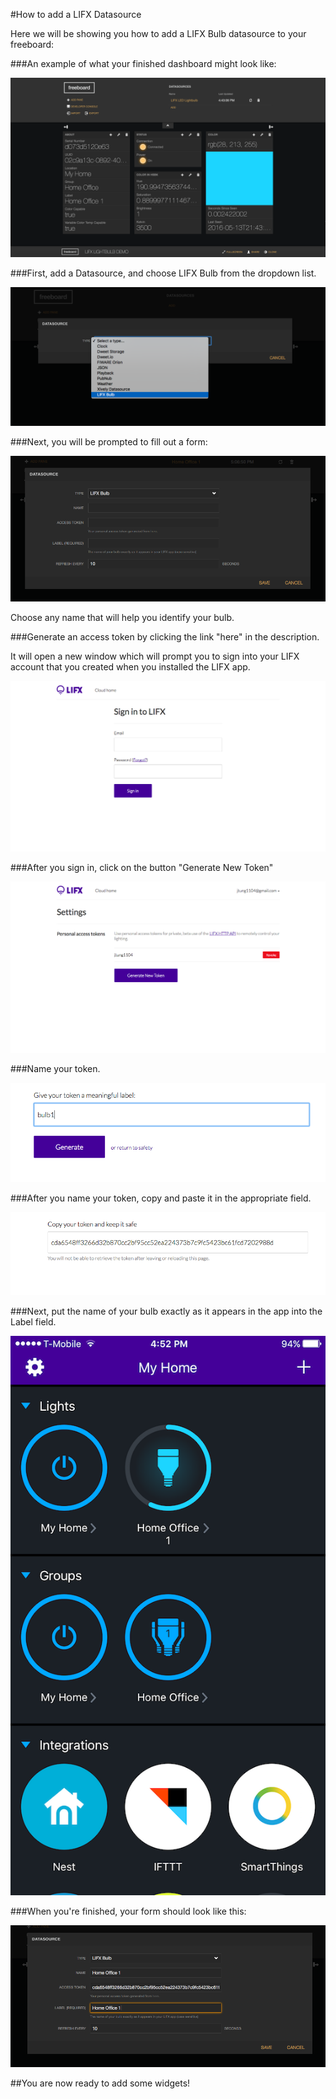 #How to add a LIFX Datasource

Here we will be showing you how to add a LIFX Bulb datasource to your freeboard:

###An example of what your finished dashboard might look like:

![dashboard](images/dashboard.png)

###First, add a Datasource, and choose LIFX Bulb from the dropdown list.

![step1](images/step1.png)

###Next, you will be prompted to fill out a form:

![step2](images/step2.png)

Choose any name that will help you identify your bulb.

###Generate an access token by clicking the link "here" in the description.

It will open a new window which will prompt you to sign into your LIFX account that you created when you installed the LIFX app.

![step3](images/step3.png)

###After you sign in, click on the button "Generate New Token"

![step4](images/step4.png)

###Name your token.

![step5](images/step5.png)

###After you name your token, copy and paste it in the appropriate field.

![step6](images/step6.png)

###Next, put the name of your bulb exactly as it appears in the app into the Label field.

![label](images/label.PNG)

###When you're finished, your form should look like this:

![step7](images/step7.png)

##You are now ready to add some widgets!
